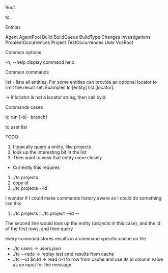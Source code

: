 Root

tc

Entities

Agent
AgentPool
Build
BuildQueue
BuildType
Changes
Investigations
ProblemOccurrences
Project
TestOccurrences
User
VcsRoot

Common options

-h, --help  display command help

Common commands

list - lists all entities. For some entities can provide an optional locator to limit the result set. Examples tc [entity] list [locator].

-> if locator is not a locator string, then call byid

Commands cases

tc run <builtTypeId> [-b|--branch] 


tc user list







TODO:

1. I typically query a entity, like projects
2. look up the interesting bit in the list
3. Then want to view that entity more closely

- Currently this requires
1. ./tc projects
2. copy id
3. ./tc projects --id <paste id>

I wonder if I could make commands history aware so I could do something like this
1. ./tc projects | ./tc project --id --

The second line would look up the entity (projects in this case), and the id of the first rows, and then query 

every command stores results in a command specific cache on file
- ./tc users -> users.json
- ./tc <cmd> --redo -> replay last cmd results from cache
- ./tc <cmd> --id $n.Id -> read n-1 th row from cache and use its Id column value as an input for the message

